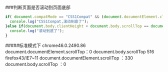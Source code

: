###判断页面是否滚动到页面底部
```javascript
if( document.compatMode == "CSS1Compat" && (document.documentElement.clientHeight + (window.pageYOffset ? window.pageYOffset  : document.documentElement.scrollTop) == document.body.scrollHeight)){
  console.log("CSS1Compat,滚动到底了");
}else if(document.body.clientHeight + document.body.scrollTop == document.body.scrollHeight){
  console.log("滚动到底了");
}
```
#####标准模式下 
chrome46.0.2490.86  document.documentElement.scrollTop：0 document.body.scrollTop 516   
firefox43/IE7~11  document.documentElement.scrollTop ：330  document.body.scrollTop ：0
